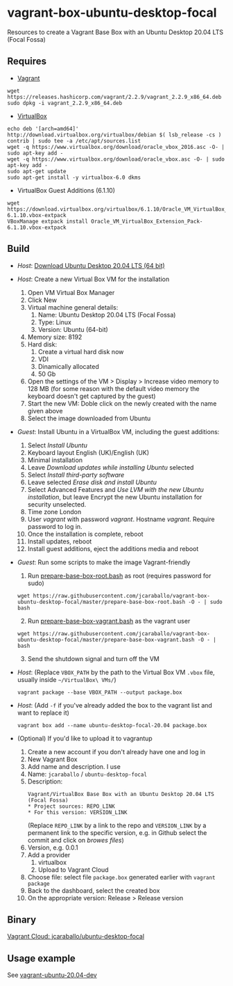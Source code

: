 # vagrant-box-ubuntu-desktop-focal
Resources to create a Vagrant Base Box with an Ubuntu Desktop 20.04 LTS (Focal Fossa)

## Requires

* [Vagrant](https://www.vagrantup.com/downloads.html)
```
wget https://releases.hashicorp.com/vagrant/2.2.9/vagrant_2.2.9_x86_64.deb
sudo dpkg -i vagrant_2.2.9_x86_64.deb
```

* [VirtualBox](https://www.virtualbox.org/wiki/Linux_Downloads)
```
echo deb '[arch=amd64]' http://download.virtualbox.org/virtualbox/debian $( lsb_release -cs ) contrib | sudo tee -a /etc/apt/sources.list
wget -q https://www.virtualbox.org/download/oracle_vbox_2016.asc -O- | sudo apt-key add -
wget -q https://www.virtualbox.org/download/oracle_vbox.asc -O- | sudo apt-key add -
sudo apt-get update
sudo apt-get install -y virtualbox-6.0 dkms
```

* VirtualBox Guest Additions (6.1.10)
```
wget https://download.virtualbox.org/virtualbox/6.1.10/Oracle_VM_VirtualBox_Extension_Pack-6.1.10.vbox-extpack
VBoxManage extpack install Oracle_VM_VirtualBox_Extension_Pack-6.1.10.vbox-extpack
```

## Build
* _Host_: [Download Ubuntu Desktop 20.04 LTS (64 bit)](https://www.ubuntu.com/download/desktop)
* _Host_: Create a new Virtual Box VM for the installation
  1. Open VM Virtual Box Manager
  2. Click New
  3. Virtual machine general details:
     1. Name: Ubuntu Desktop 20.04 LTS (Focal Fossa)
     2. Type: Linux
     3. Version: Ubuntu (64-bit)
  4. Memory size: 8192
  5. Hard disk:
     1. Create a virtual hard disk now
     2. VDI
     3. Dinamically allocated
     4. 50 Gb
  6. Open the settings of the VM > Display > Increase video memory to 128 MB
     (for some reason with the default video memory the keyboard doesn't get captured
     by the guest)
  7. Start the new VM: Doble click on the newly created with the name given above
  8. Select the image downloaded from Ubuntu
* _Guest_: Install Ubuntu in a VirtualBox VM, including the guest additions:
  1. Select _Install Ubuntu_
  2. Keyboard layout English (UK)/English (UK)  
  3. Minimal installation
  4. Leave _Download updates while installing Ubuntu_ selected
  5. Select _Install third-party software_
  6. Leave selected _Erase disk and install Ubuntu_
  7. Select Advanced Features and _Use LVM with the new Ubuntu installation_, but leave Encrypt the new Ubuntu installation for security unselected.
  8. Time zone London
  9. User _vagrant_ with password _vagrant_. Hostname _vagrant_. Require password to log in.
  10. Once the installation is complete, reboot
  11. Install updates, reboot
  12. Install guest additions, eject the additions media and reboot

* _Guest_: Run some scripts to make the image Vagrant-friendly
  1. Run [prepare-base-box-root.bash](prepare-base-box-root.bash) as root (requires password for sudo)
  ```
  wget https://raw.githubusercontent.com/jcaraballo/vagrant-box-ubuntu-desktop-focal/master/prepare-base-box-root.bash -O - | sudo bash
  ```
  2. Run [prepare-base-box-vagrant.bash](prepare-base-box-vagrant.bash) as the vagrant user
  ```
  wget https://raw.githubusercontent.com/jcaraballo/vagrant-box-ubuntu-desktop-focal/master/prepare-base-box-vagrant.bash -O - | bash
  ```
  3. Send the shutdown signal and turn off the VM

* _Host_:
  (Replace `VBOX_PATH` by the path to the Virtual Box VM `.vbox` file, usually inside `~/VirtualBox\ VMs/`)
  ```
  vagrant package --base VBOX_PATH --output package.box
  ```

* _Host_:
  (Add `-f` if you've already added the box to the vagrant list and want to
  replace it)
  ```
  vagrant box add --name ubuntu-desktop-focal-20.04 package.box
  ```

* (Optional) If you'd like to upload it to vagrantup
  1. Create a new account if you don't already have one and log in
  2. New Vagrant Box
  3. Add name and description. I use
    1. Name: `jcaraballo` / `ubuntu-desktop-focal`
    2. Description:
       ```
       Vagrant/VirtualBox Base Box with an Ubuntu Desktop 20.04 LTS (Focal Fossa)
       * Project sources: REPO_LINK
       * For this version: VERSION_LINK
       ```
       (Replace `REPO_LINK` by a link to the repo and `VERSION_LINK` by a permanent
       link to the specific version, e.g. in Github select the commit and click
       on _browes files_)
  4. Version, e.g. 0.0.1
  5. Add a provider
     1. virtualbox
     2. Upload to Vagrant Cloud
  6. Choose file: select file `package.box` generated earlier with `vagrant package`
  7. Back to the dashboard, select the created box
  8. On the appropriate version: Release > Release version


## Binary
[Vagrant Cloud: jcaraballo/ubuntu-desktop-focal](https://app.vagrantup.com/jcaraballo/boxes/ubuntu-desktop-focal)

## Usage example
See [vagrant-ubuntu-20.04-dev](https://github.com/jcaraballo/vagrant-ubuntu-20.04-dev)
